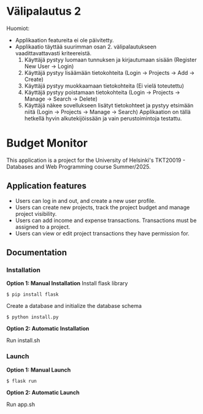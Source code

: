 # Välipalautus 2
Huomiot:
- Applikaation featureita ei ole päivitetty.
- Applikaatio täyttää suurimman osan 2. välipalautukseen vaadittavattavasti kriteereistä.
  1. Käyttäjä pystyy luomaan tunnuksen ja kirjautumaan sisään (Register New User -> Login)
  2. Käyttäjä pystyy lisäämään tietokohteita (Login -> Projects -> Add -> Create)
  3. Käyttäjä pystyy muokkaamaan tietokohteita (Ei vielä toteutettu)
  4. Käyttäjä pystyy poistamaan tietokohteita (Login -> Projects -> Manage -> Search -> Delete)
  5. Käyttäjä näkee sovellukseen lisätyt tietokohteet ja pystyy etsimään niitä (Login -> Projects -> Manage -> Search)
Applikaation on tällä hetkellä hyvin alkutekijöissään ja vain perustoimintoja testattu.

# Budget Monitor

This application is a project for the University of Helsinki's TKT20019 - Databases and Web Programming course Summer/2025.

## Application features

-   Users can log in and out, and create a new user profile.
-   Users can create new projects, track the project budget and manage project visibility.
-   Users can add income and expense transactions. Transactions must be assigned to a project.
-   Users can view or edit project transactions they have permission for.

## Documentation

### Installation

**Option 1: Manual Installation**
Install flask library

```
$ pip install flask
```

Create a database and initialize the database schema

```
$ python install.py
```

**Option 2: Automatic Installation**

Run install.sh

### Launch

**Option 1: Manual Launch**

```
$ flask run
```

**Option 2: Automatic Launch**

Run app.sh
